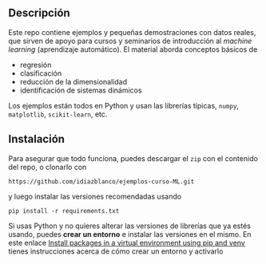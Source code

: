 ## Descripción
Este repo contiene ejemplos y pequeñas demostraciones con datos reales, que sirven de apoyo para cursos y seminarios de introducción al *machine learning* (aprendizaje automático). El material aborda conceptos básicos de 
- regresión
- clasificación
- reducción de la dimensionalidad 
- identificación de sistemas dinámicos

Los ejemplos están todos en Python y usan las librerías típicas, `numpy`, `matplotlib`, `scikit-learn`, etc.

## Instalación
Para asegurar que todo funciona, puedes descargar el `zip` con el contenido del repo, o clonarlo con

```
https://github.com/idiazblanco/ejemplos-curso-ML.git
```

y luego instalar las versiones recomendadas usando

```
pip install -r requirements.txt
```

Si usas Python y no quieres alterar las versiones de librerías que ya estés usando, puedes **crear un entorno** e instalar las versiones en el mismo. En este enlace [Install packages in a virtual environment using pip and venv](https://packaging.python.org/en/latest/guides/installing-using-pip-and-virtual-environments/) tienes instrucciones acerca de cómo crear un entorno y activarlo
